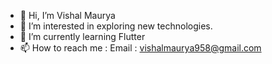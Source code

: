 - 👋 Hi, I’m Vishal Maurya
- 👀 I’m interested in exploring new technologies.
- 🌱 I’m currently learning Flutter
- 📫 How to reach me : Email : vishalmaurya958@gmail.com

<!---
vishal958/vishal958 is a ✨ special ✨ repository because its `README.md` (this file) appears on your GitHub profile.
You can click the Preview link to take a look at your changes.
--->
